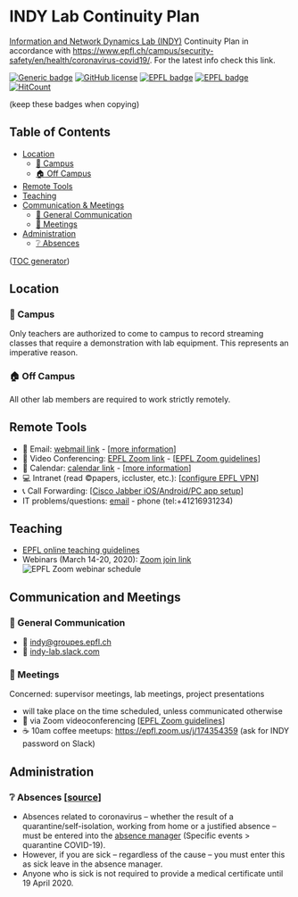# INDY Lab Continuity Plan
[Information and Network Dynamics Lab (INDY)](https://indy.epfl.ch) Continuity Plan in accordance with https://www.epfl.ch/campus/security-safety/en/health/coronavirus-covid19/. For the latest info check this link.

[![Generic badge](https://img.shields.io/badge/copying-allowed-green.svg)](https://github.com/indy-lab/ContinuityPlan/blob/master/LICENSE) [![GitHub license](https://img.shields.io/github/license/indy-lab/ContinuityPlan)](https://github.com/indy-lab/ContinuityPlan/blob/master/LICENSE) [![EPFL badge](https://img.shields.io/badge/Built%20at-EPFL-firebrick)](http://www.epfl.ch) [![EPFL badge](https://img.shields.io/badge/Original%20repo-click%20here-black)](https://github.com/indy-lab/ContinuityPlan/) [![HitCount](http://hits.dwyl.com/indy-lab/ContinuityPlan.svg)](http://hits.dwyl.com/indy-lab/ContinuityPlan)

(keep these badges when copying)

## Table of Contents
- [Location](#location)
  * [:office: Campus](#office-campus)
  * [:house: Off Campus](#house-off-campus)
- [Remote Tools](#remote-tools)
- [Teaching](#teaching)
- [Communication & Meetings](#communication-and-meetings)
  * [:speech_balloon: General Communication](#speech_balloon-general-communication)
  * [:busts_in_silhouette: Meetings](#busts-in-silhouette-meetings)
- [Administration](#administration)
  * [:grey_question: Absences](#grey_question-absences-source)

([TOC generator](https://ecotrust-canada.github.io/markdown-toc/))
## Location

### :office: Campus
Only teachers are authorized to come to campus to record streaming classes that require a demonstration with lab equipment. This represents an imperative reason.

### :house: Off Campus
All other lab members are required to work strictly remotely.

## Remote Tools
- :email: Email: [webmail link](http://webmail.epfl.ch/) - [[more information](https://www.epfl.ch/campus/services/en/it-services/mail-lists-and-calendar/mail/configurations-and-support/)]
- :movie_camera: Video Conferencing: [EPFL Zoom link](https://epfl.zoom.us/) - [[EPFL Zoom guidelines](https://www.epfl.ch/campus/services/en/it-services/unified-communications/videoconferencing/zoom/)]
- :calendar: Calendar: [calendar link](https://ewa.epfl.ch/)  - [[more information](https://www.epfl.ch/campus/services/en/it-services/mail-lists-and-calendar/calendar/)]
- :computer: Intranet (read :copyright:papers, iccluster, etc.): [[configure EPFL VPN](https://www.epfl.ch/campus/services/en/it-services/network-services/remote-intranet-access/vpn-clients-available/)]
- :telephone_receiver: Call Forwarding: [[Cisco Jabber iOS/Android/PC app setup](https://www.epfl.ch/campus/services/en/it-services/unified-communications/jabber-softphone/jabber-download/)]
- IT problems/questions: [email](mailto:1234@epfl.ch) - phone (tel:+41216931234)

## Teaching
- [EPFL online teaching guidelines](https://www.epfl.ch/education/educational-initiatives/online-lecturing/)
- Webinars (March 14-20, 2020): [Zoom join link](https://epfl.zoom.us/j/5145141111)
![EPFL Zoom webinar schedule](https://www.epfl.ch/education/educational-initiatives/wp-content/uploads/2020/03/webinar-training-schedule-large.png)


## Communication and Meetings

### :speech_balloon: General Communication
- :email: [indy@groupes.epfl.ch](mailto:indy@groupes.epfl.ch)
- :signal_strength: [indy-lab.slack.com](https://indy-lab.slack.com)

### :busts_in_silhouette: Meetings
Concerned: supervisor meetings, lab meetings, project presentations
- will take place on the time scheduled, unless communicated otherwise
- :movie_camera: via Zoom videoconferencing [[EPFL Zoom guidelines](https://www.epfl.ch/campus/services/en/it-services/unified-communications/videoconferencing/zoom/)]
- :coffee: 10am coffee meetups: https://epfl.zoom.us/j/174354359 (ask for INDY password on Slack)

## Administration

### :grey_question: Absences [[source](https://www.epfl.ch/campus/security-safety/en/health/coronavirus-covid19/human-resources/)]
- Absences related to coronavirus – whether the result of a quarantine/self-isolation, working from home or a justified absence – must be entered into the [absence manager](https://absences.epfl.ch/) (Specific events > quarantine COVID-19).
- However, if you are sick – regardless of the cause – you must enter this as sick leave in the absence manager.
- Anyone who is sick is not required to provide a medical certificate until 19 April 2020.
